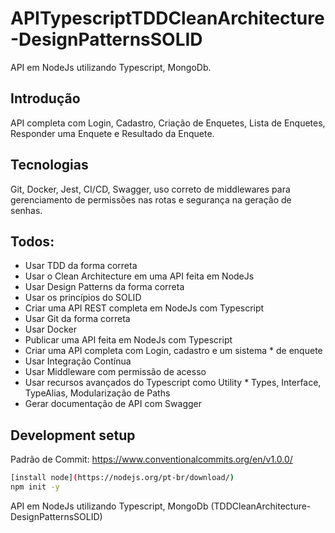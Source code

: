 # APITypescriptTDDCleanArchitecture-DesignPatternsSOLID

 API em NodeJs utilizando Typescript, MongoDb. 

 ## Introdução

API completa com Login, Cadastro, Criação de Enquetes, Lista de Enquetes, Responder uma Enquete e Resultado da Enquete.

 ## Tecnologias

 Git, Docker, Jest, CI/CD, Swagger, uso correto de middlewares para gerenciamento de permissões nas rotas e segurança na geração de senhas.

  ## Todos:

* Usar TDD da forma correta
* Usar o Clean Architecture em uma API feita em NodeJs
* Usar Design Patterns da forma correta
* Usar os princípios do SOLID
* Criar uma API REST completa em NodeJs com Typescript
* Usar Git da forma correta
* Usar Docker
* Publicar uma API feita em NodeJs com Typescript
* Criar uma API completa com Login, cadastro e um sistema * de enquete
* Usar Integração Contínua
* Usar Middleware com permissão de acesso
* Usar recursos avançados do Typescript como Utility * Types, Interface, TypeAlias, Modularização de Paths
* Gerar documentação de API com Swagger

 ## Development setup

Padrão de Commit: https://www.conventionalcommits.org/en/v1.0.0/



```sh
[install node](https://nodejs.org/pt-br/download/)
npm init -y
```

 API em NodeJs utilizando Typescript, MongoDb (TDDCleanArchitecture-DesignPatternsSOLID)

